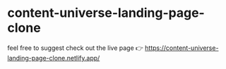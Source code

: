 # content-universe-landing-page-clone
feel free to suggest
check out the live page 👉 https://content-universe-landing-page-clone.netlify.app/
